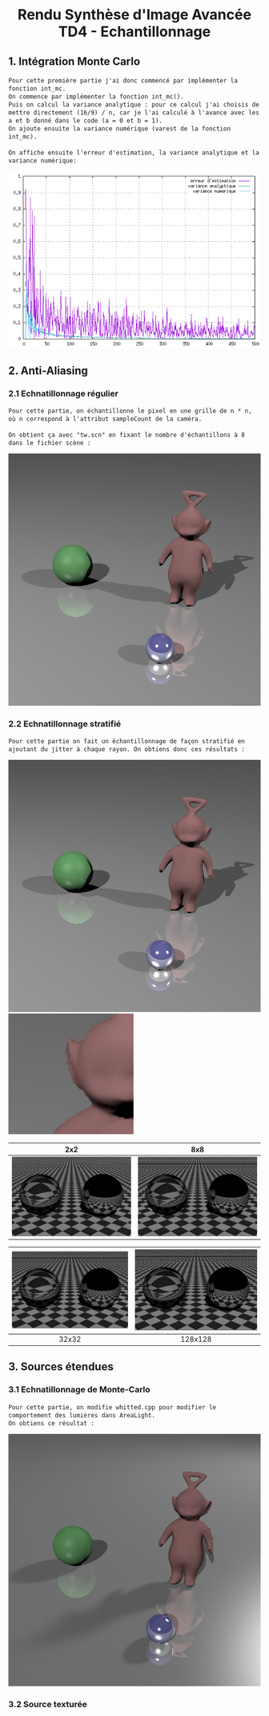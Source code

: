 # <center> Rendu Synthèse d'Image Avancée <br> TD4 - Echantillonnage

 ## 1. Intégration Monte Carlo

    Pour cette première partie j'ai donc commencé par implémenter la fonction int_mc. 
    On commence par implémenter la fonction int_mc().
    Puis on calcul la variance analytique : pour ce calcul j'ai choisis de mettre directement (16/9) / n, car je l'ai calculé à l'avance avec les a et b donné dans le code (a = 0 et b = 1).
    On ajoute ensuite la variance numérique (varest de la fonction int_mc).

    On affiche ensuite l'erreur d'estimation, la variance analytique et la variance numérique:
    
![Monte-Carlo](Img_results/Monte_carlo.PNG)


## 2. Anti-Aliasing

### 2.1 Echnatillonnage régulier

    Pour cette partie, on échantillonne le pixel en une grille de n * n, où n correspond à l'attribut sampleCount de la caméra.

    On obtient ça avec "tw.scn" en fixant le nombre d'échantillons à 8 dans le fichier scène :

![TW 2.1](Img_results/tw_2_1.png)

### 2.2 Echnatillonnage stratifié

    Pour cette partie on fait un échantillonnage de façon stratifié en ajoutant du jitter à chaque rayon. On obtiens donc ces résultats : 

![TW 2.2](Img_results/tw_2_2.png)
<img src="Img_results/tw_2_2_zoom.png" alt="TW 2.2 zoom" style="width:250px;"/>

2x2            |  8x8
:-------------------------:|:-------------------------:
![deuxSpheres 2x2](Img_results/deuxSpheres_2x2.png)   |  ![deuxSpheres 8x8](Img_results/deuxSpheres_8x8.png)

![deuxSpheres 32x32](Img_results/deuxSpheres_32x32.png)   |  ![deuxSpheres 128x128](Img_results/deuxSpheres_128x128.png)
:-------------------------:|:-------------------------:
32x32            |  128x128


## 3. Sources étendues

### 3.1 Echnatillonnage de Monte-Carlo

    Pour cette partie, on modifie whitted.cpp pour modifier le comportement des lumières dans AreaLight.
    On obtiens ce résultat :

![TW Area 3.1](Img_results/tw_area.png)


### 3.2 Source texturée

